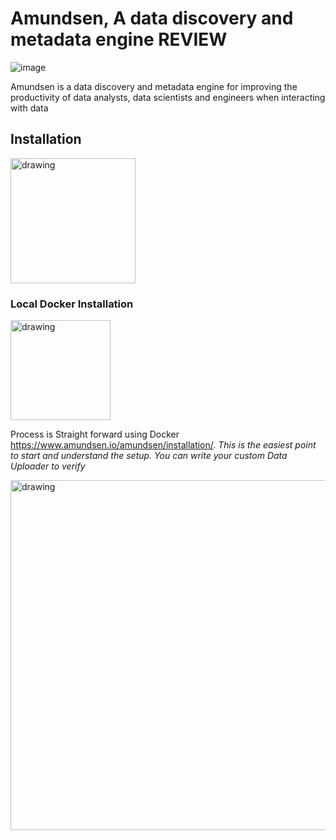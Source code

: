 # Amundsen, A data discovery and metadata engine REVIEW

![image](https://user-images.githubusercontent.com/7579608/129318190-769c4574-b046-40b9-a1ef-33af38732d7f.png)


Amundsen is a data discovery and metadata engine for improving the productivity of data analysts, data scientists and engineers when interacting with data

## Installation

<img src="https://user-images.githubusercontent.com/7579608/129318915-a0883b0f-8253-415c-a073-7088d4e6572f.png" alt="drawing" width="200"/>

### Local Docker Installation
<img src="https://user-images.githubusercontent.com/7579608/129319201-278bb037-1e72-4aad-879e-ebddff865329.png" alt="drawing" width="160"/>

Process is Straight forward using Docker https://www.amundsen.io/amundsen/installation/. 
_This is the easiest point to start and understand the setup. You can write your custom Data Uploader to verify_

<img src="https://user-images.githubusercontent.com/7579608/129325076-a8340328-55ee-458c-b5d0-636327373df5.png" alt="drawing" width="560"/>










